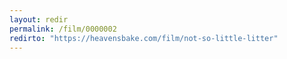```yaml
---
layout: redir
permalink: /film/0000002
redirto: "https://heavensbake.com/film/not-so-little-litter"
---
```


